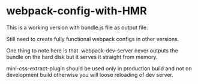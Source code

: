 # webpack-config-with-HMR


This is a working version with bundle.js file as output file.

Still need to create fully functional webpack configs in other versions.

One thing to note here is that ​ webpack-dev-server​ never outputs the bundle on the
hard disk but it serves it straight from memory.


mini-css-extract-plugin should be used only in production build and not on development build otherwise you will loose reloading of dev server.

